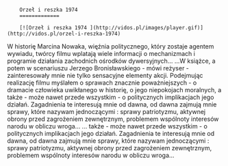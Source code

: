 
        Orzeł i reszka 1974 
        =============
        
        [![Orzeł i reszka 1974 ](http://vidos.pl/images/player.gif)](http://vidos.pl/orzel-i-reszka-1974)
        
        
 W historię Marcina Nowaka, więźnia politycznego, który zostaje agentem wywiadu, twórcy filmu wplatają wiele informacji o mechanizmach i programie działania zachodnich ośrodków dywersyjnych... ...W książce, a potem w scenariuszu Jerzego Bronisławskiego - mówi reżyser - zainteresowały mnie nie tylko sensacyjne elementy akcji. Podejmując realizację filmu myślałem o sprawach znacznie poważniejszych - o dramacie człowieka uwikłanego w historię, o jego niepokojach moralnych, a także - może nawet przede wszystkim - o politycznych implikacjach jego działań. Zagadnienia te interesują mnie od dawna, od dawna zajmują mnie sprawy, które nazywam jednoczącymi : sprawy patriotyzmu, aktywnej obrony przed zagrożeniem zewnętrznym, problemem wspólnoty interesów narodu w obliczu wroga...   ... także - może nawet przede wszystkim - o politycznych implikacjach jego działań. Zagadnienia te interesują mnie od dawna, od dawna zajmują mnie sprawy, które nazywam jednoczącymi : sprawy patriotyzmu, aktywnej obrony przed zagrożeniem zewnętrznym, problemem wspólnoty interesów narodu w obliczu wroga...
    